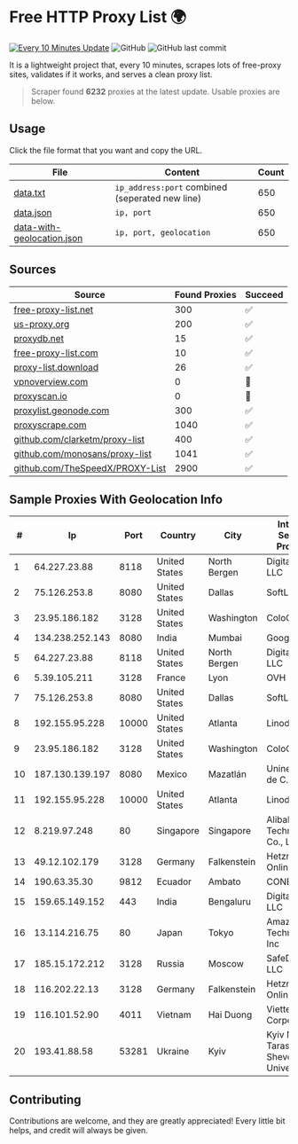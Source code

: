 
# Free HTTP Proxy List 🌍

[![Every 10 Minutes Update](https://github.com/mertguvencli/http-proxy-list/actions/workflows/main.yml/badge.svg?branch=main)](https://github.com/mertguvencli/http-proxy-list/actions/workflows/main.yml)
![GitHub](https://img.shields.io/github/license/mertguvencli/http-proxy-list)
![GitHub last commit](https://img.shields.io/github/last-commit/mertguvencli/http-proxy-list)

It is a lightweight project that, every 10 minutes, scrapes lots of free-proxy sites, validates if it works, and serves a clean proxy list.


> Scraper found **6232** proxies at the latest update. Usable proxies are below.

## Usage

Click the file format that you want and copy the URL.


|File|Content|Count|
|----|-------|-----|
|[data.txt](https://raw.githubusercontent.com/mertguvencli/http-proxy-list/main/proxy-list/data.txt)|`ip_address:port` combined (seperated new line)|650|
|[data.json](https://raw.githubusercontent.com/mertguvencli/http-proxy-list/main/proxy-list/data.json)|`ip, port`|650|
|[data-with-geolocation.json](https://raw.githubusercontent.com/mertguvencli/http-proxy-list/main/proxy-list/data-with-geolocation.json)|`ip, port, geolocation`|650|

## Sources

|Source|Found Proxies|Succeed|
|------|-------------|-------|
|[free-proxy-list.net](https://free-proxy-list.net)|300|✅|
|[us-proxy.org](https://www.us-proxy.org)|200|✅|
|[proxydb.net](http://proxydb.net)|15|✅|
|[free-proxy-list.com](https://free-proxy-list.com/?page=&port=&type%5B%5D=http&type%5B%5D=https&up_time=0&search=Search)|10|✅|
|[proxy-list.download](https://www.proxy-list.download/HTTP)|26|✅|
|[vpnoverview.com](https://vpnoverview.com/privacy/anonymous-browsing/free-proxy-servers)|0|🚫|
|[proxyscan.io](https://www.proxyscan.io)|0|🚫|
|[proxylist.geonode.com](https://proxylist.geonode.com/api/proxy-list?limit=300&page=1&sort_by=lastChecked&sort_type=desc&protocols=http,https)|300|✅|
|[proxyscrape.com](https://api.proxyscrape.com/v2/?request=displayproxies&protocol=http&timeout=10000&country=all&ssl=all&anonymity=all)|1040|✅|
|[github.com/clarketm/proxy-list](https://raw.githubusercontent.com/clarketm/proxy-list/master/proxy-list-raw.txt)|400|✅|
|[github.com/monosans/proxy-list](https://raw.githubusercontent.com/monosans/proxy-list/main/proxies/http.txt)|1041|✅|
|[github.com/TheSpeedX/PROXY-List](https://raw.githubusercontent.com/TheSpeedX/PROXY-List/master/http.txt)|2900|✅|


## Sample Proxies With Geolocation Info

|#|Ip|Port|Country|City|Internet Service Provider|
|-|--|----|-------|----|-------------------------|
|1|64.227.23.88|8118|United States|North Bergen|DigitalOcean, LLC|
|2|75.126.253.8|8080|United States|Dallas|SoftLayer|
|3|23.95.186.182|3128|United States|Washington|ColoCrossing|
|4|134.238.252.143|8080|India|Mumbai|Google LLC|
|5|64.227.23.88|8118|United States|North Bergen|DigitalOcean, LLC|
|6|5.39.105.211|3128|France|Lyon|OVH SAS|
|7|75.126.253.8|8080|United States|Dallas|SoftLayer|
|8|192.155.95.228|10000|United States|Atlanta|Linode, LLC|
|9|23.95.186.182|3128|United States|Washington|ColoCrossing|
|10|187.130.139.197|8080|Mexico|Mazatlán|Uninet S.A. de C.V.|
|11|192.155.95.228|10000|United States|Atlanta|Linode, LLC|
|12|8.219.97.248|80|Singapore|Singapore|Alibaba (US) Technology Co., Ltd.|
|13|49.12.102.179|3128|Germany|Falkenstein|Hetzner Online GmbH|
|14|190.63.35.30|9812|Ecuador|Ambato|CONECEL|
|15|159.65.149.152|443|India|Bengaluru|DigitalOcean, LLC|
|16|13.114.216.75|80|Japan|Tokyo|Amazon Technologies Inc|
|17|185.15.172.212|3128|Russia|Moscow|SafeData LLC|
|18|116.202.22.13|3128|Germany|Falkenstein|Hetzner Online GmbH|
|19|116.101.52.90|4011|Vietnam|Hai Duong|Viettel Corporation|
|20|193.41.88.58|53281|Ukraine|Kyiv|Kyiv National Taras Shevchenko University|



## Contributing

Contributions are welcome, and they are greatly appreciated! Every
little bit helps, and credit will always be given.

